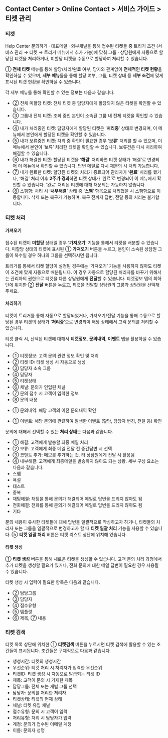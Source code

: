 ## Contact Center > Online Contact > 서비스 가이드 > 티켓 관리

### 티켓
Help Center 문의하기 · 대표메일 · 외부채널을 통해 접수된 티켓들 중 트리거 조건 (서비스 관리 → 티켓 → 트리거 메뉴에서 추가 가능)에 맞춰 그룹 · 상담원에게 자동으로 할당된 티켓을 처리하거나, 미할당 티켓을 수동으로 할당하여 처리할 수 있습니다.

[](http://static.toastoven.net/prod_contact_center/4.1.1-(1).png)
① **전체 티켓** 메뉴를 통해 할당/처리/완료 여부, 당자와 관계없이 **전체적인 티켓 현황**을 확인하실 수 있으며, **세부 메뉴**들을 통해 할당 여부, 그룹, 티켓 상태 등 **세부 조건**에 맞게 표시된 티켓 현황을 확인하실 수 있습니다.

각 세부 메뉴를 통해 확인할 수 있는 정보는 다음과 같습니다.
-	② 전체 미할당 티켓: 전체 티켓 중 담당자에게 할당되지 않은 티켓을 확인할 수 있습니다.
-	③ 그룹내 전체 티켓: 조회 중인 본인이 소속된 그룹 내 전체 티켓을 확인할 수 있습니다.
-	④ 내가 처리중인 티켓: 담당자에게 할당된 티켓은 ‘**처리중**’ 상태로 변경되며, 이 메뉴에서 본인에게 할당된 티켓을 확인할 수 있습니다.
-	⑤ 내가 보류중인 티켓: 처리 중 확인이 필요한 경우 ‘**보류**’ 처리를 할 수 있으며, 이 메뉴에서 본인이 ‘보류’ 처리한 티켓을 확인할 수 있습니다. 보류건은 다시 처리하여 해결할 수 있습니다.
-	⑥ 내가 해결한 티켓: 할당된 티켓을 ‘**해결**’ 처리하면 티켓 상태가 ‘해결’로 변경되어 이 메뉴에서 확인할 수 있습니다. 답변 메일로 다시 재문의 시 처리 가능합니다.
-	⑦ 내가 완료한 티켓: 할당된 티켓의 처리가 종료되어 관리자가 ‘**완료**’ 처리를 했거나, ‘해결’ 처리 이후 **2주가 경과**하면 티켓 상태가 ‘완료’로 변경되어 이 메뉴에서 확인할 수 있습니다. ‘완료’ 처리된 티켓에 대해 재문의는 가능하지 않습니다.
-	⑧ 스팸함: 처리 시 ‘**내부해결**’ 상태 중 ‘**스팸**’ 항목으로 처리했을 시 스팸함으로 이동합니다. 삭제 또는 복구가 가능하며, 복구 전까지 답변, 전달 등의 처리는 불가합니다.

### 티켓 처리
#### 가져오기
[](http://static.toastoven.net/prod_contact_center/4.1.2-(1).png)
접수된 티켓이 **미할당** 상태일 경우 ‘**가져오기**’ 기능을 통해서 티켓을 배분할 수 있습니다. 미할당 상태의 티켓에 표시된 ① **가져오기** 버튼을 누르고, 본인이 소속된 상담원 그룹이 복수일 경우 하나의 그룹을 선택하시면 됩니다.

트리거를 통해서 티켓 할당이 설정된 경우에는 ‘가져오기’ 기능을 사용하지 않아도 티켓이 조건에 맞게 자동으로 배분됩니다. 이 경우 자동으로 할당된 처리자를 바꾸기 위해서는 관리자의 권한으로 티켓을 다른 상담원에게 **전달**할 수 있습니다. 티켓정보 탭의 최하단에 위치한 ② **전달** 버튼을 누르고, 티켓을 전달할 상담원의 그룹과 상담원을 선택해주세요.

#### 처리하기
티켓이 트리거를 통해 자동으로 할당되었거나, 가져오기/전달 기능을 통해 수동으로 할당된 경우 티켓의 상태가 ‘**처리중**’으로 변경되며 해당 상태에서 고객 문의를 처리할 수 있습니다. 

티켓 클릭 시, 선택된 티켓에 대해서 **티켓정보**, **문의내역**, **이벤트** 탭을 활용하실 수 있습니다.

[](http://static.toastoven.net/prod_contact_center/4.1.2-(2))
-	① 티켓정보: 고객 문의 관련 정보 확인 및 처리 
  - ② 티켓 ID: 티켓 생성 시 자동으로 생성
  - ③ 담당자 소속 그룹
  - ④ 담당자
  - ⑤ 티켓상태
  - ⑥ 채널: 문의가 인입된 채널
  - ⑦ 문의 접수 시 고객이 입력한 정보
  - ⑧ 문의 내용

[](http://static.toastoven.net/prod_contact_center/4.1.2-(3))
-	① 문의내역: 해당 고객의 이전 문의내역 확인

[](http://static.toastoven.net/prod_contact_center/4.1.2-(4))
-	① 이벤트: 해당 문의에 관련하여 발생한 이벤트 (할당, 담당자 변경, 전달 등) 확인

[](http://static.toastoven.net/prod_contact_center/4.1.2-(5))
문의에 대해서 선택할 수 있는 **처리 상태**는 다음과 같습니다.
-	① 해결: 고객에게 발송할 최종 메일 처리
-	② 보류: 고객에게 최종 메일 전달 전 중간답변 시 선택
-	③ 코멘트 추가: 메모를 추가하는 것. 타 상담원에게 전달 시 활용됨
-	④ 내부해결: 고객에게 최종메일을 발송하지 않아도 되는 상황. 세부 구성 요소는 다음과 같습니다.
  - 스팸
  - 욕설
  - 테스트
  - 중복
  - 채팅해결: 채팅을 통해 문의가 해결되어 메일로 답변을 드리지 않아도 됨
  - 전화해결: 전화를 통해 문의가 해결되어 메일로 답변을 드리지 않아도 됨
  - 기타

문의 내용이 유사한 티켓들에 대해 답변을 일괄적으로 작성하고자 하거나, 티켓들의 처리자 또는 그룹을 일괄적으로 변경하고자 할 때 **티켓 일괄 처리** 기능을 사용할 수 있습니다. ⑤ **티켓 일괄 처리** 버튼은 티켓 리스트 상단에 위치해 있습니다.

#### 티켓 생성
[](http://static.toastoven.net/prod_contact_center/4.1.2-(6))
① **티켓 생성** 버튼을 통해 새로운 티켓을 생성할 수 있습니다. 고객 문의 처리 과정에서 추가 티켓을 생성할 필요가 있거나, 전화 문의에 대한 메일 답변이 필요한 경우 사용될 수 있습니다.

티켓 생성 시 입력이 필요한 항목은 다음과 같습니다.
-	② 담당그룹
-	③ 담당자
-	④ 접수유형
-	⑤ 템플릿
-	⑥ 제목, ⑦ 내용

### 티켓 검색
[](http://static.toastoven.net/prod_contact_center/4.1.3-(1))
티켓 목록 상단에 위치한 ① **티켓검색** 버튼을 누르시면 티켓 검색에 활용할 수 있는 조건들이 표시됩니다. 조건들은 구체적으로 다음과 같습니다.
-	생성시간: 티켓의 생성시간
-	우선순위: 티켓 처리 시 처리자가 입력한 우선순위
-	티켓ID: 티켓 생성 시 자동으로 발급되는 티켓 ID
-	제목: 고객이 문의 시 기재한 제목
-	담당그룹: 전체 또는 개별 그룹 선택
-	담당자: 문의를 처리한 처리자
-	티켓상태: 티켓의 현재 상태
-	채널: 티켓 유입 채널
-	접수유형: 문의 시 고객이 입력
-	처리유형: 처리 시 담당자가 입력
-	계정: 문의가 접수된 이메일 계정
-	이름: 문의자 성명
